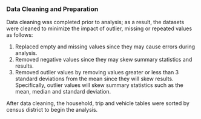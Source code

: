 ### Data Cleaning and Preparation

Data cleaning was completed prior to analysis; as a result, the datasets were cleaned to minimize the impact of outlier, missing or repeated values as follows:

1. Replaced empty and missing values since they may cause errors during analysis.
2. Removed negative values since they may skew summary statistics and results.
3. Removed outlier values by removing values greater or less than 3 standard deviations from the mean since they will skew results. Specifically, outlier values will skew summary statistics such as the mean, median and standard deviation.

After data cleaning, the household, trip and vehicle tables were sorted by census district to begin the analysis.

